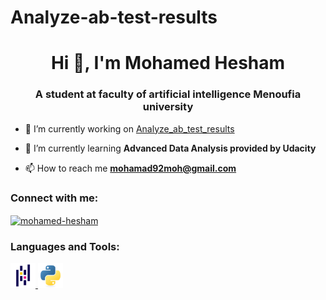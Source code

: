 # Analyze-ab-test-results

<h1 align="center">Hi 👋, I'm Mohamed Hesham</h1>
<h3 align="center">A student at faculty of artificial intelligence Menoufia university</h3>

- 🔭 I’m currently working on [Analyze_ab_test_results](https://github.com/mohammedhisham1/Analyze-ab-test-results)

- 🌱 I’m currently learning **Advanced Data Analysis provided by Udacity**

- 📫 How to reach me **mohamad92moh@gmail.com**

<h3 align="left">Connect with me:</h3>
<p align="left">
<a href="https://www.linkedin.com/in/mohamed-hesham-3a223b23b/" target="blank"><img align="center" src="https://raw.githubusercontent.com/rahuldkjain/github-profile-readme-generator/master/src/images/icons/Social/linked-in-alt.svg" alt="mohamed-hesham" height="30" width="40" /></a>
</p>


<h3 align="left">Languages and Tools:</h3>
<p align="left"> <a href="https://pandas.pydata.org/" target="_blank" rel="noreferrer"> <img src="https://raw.githubusercontent.com/devicons/devicon/2ae2a900d2f041da66e950e4d48052658d850630/icons/pandas/pandas-original.svg" alt="pandas" width="40" height="40"/> </a> <a href="https://www.python.org" target="_blank" rel="noreferrer"> <img src="https://raw.githubusercontent.com/devicons/devicon/master/icons/python/python-original.svg" alt="python" width="40" height="40"/> </a> </p>




